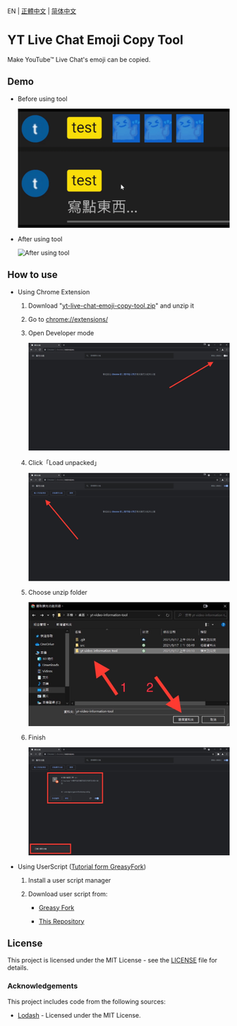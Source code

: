 EN | [正體中文](./README_TW.md) | [简体中文](./README_CN.md)

# YT Live Chat Emoji Copy Tool

Make YouTube™ Live Chat's emoji can be copied.

## Demo

* Before using tool

    ![Before using tool](./src/demo/off.gif)

* After using tool

    ![After using tool](./src/demo/on.gif)

## How to use

* Using Chrome Extension

    1. Download "[yt-live-chat-emoji-copy-tool.zip](./yt-live-chat-emoji-copy-tool.zip?raw=1)" and unzip it

    1. Go to [chrome://extensions/](chrome://extensions/)

    1. Open Developer mode

        ![Open Developer mode](./src/tutorial/1.jpg)

    1. Click「Load unpacked」

        ![Click「Load unpacked」](./src/tutorial/2.jpg)

    1. Choose unzip folder

        ![Choose unzip folder](./src/tutorial/3.jpg)

    1. Finish

        ![Finish](./src/tutorial/4.jpg)

* Using UserScript ([Tutorial form GreasyFork](https://greasyfork.org/en))

    1. Install a user script manager

    1. Download user script from:

        * [Greasy Fork](https://greasyfork.org/en/scripts/447599)

        * [This Repository](./yt-live-chat-emoji-copy-tool.user.js)

## License

This project is licensed under the MIT License - see the [LICENSE](./LICENSE) file for details.

### Acknowledgements

This project includes code from the following sources:

* [Lodash](https://lodash.com/) - Licensed under the MIT License.
